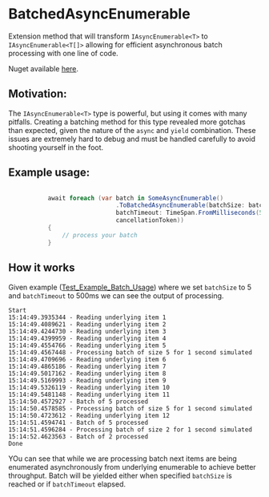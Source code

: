 # BatchedAsyncEnumerable
Extension method that will transform `IAsyncEnumerable<T>` to `IAsyncEnumerable<T[]>` allowing for efficient asynchronous batch processing with one line of code.

Nuget available [here](https://www.nuget.org/packages/Temppus.BatchedAsyncEnumerable).

## Motivation:
The `IAsyncEnumerable<T>` type is powerful, but using it comes with many pitfalls. Creating a batching method for this type revealed more gotchas than expected, given the nature of the `async` and `yield` combination. These issues are extremely hard to debug and must be handled carefully to avoid shooting yourself in the foot.

## Example usage:

 ```csharp

            await foreach (var batch in SomeAsyncEnumerable()
                               .ToBatchedAsyncEnumerable(batchSize: batchSize,
                               batchTimeout: TimeSpan.FromMilliseconds(500),
                               cancellationToken))
            {
                // process your batch
            }

 ```


## How it works

Given example ([Test_Example_Batch_Usage](Temppus.BatchedAsyncEnumerable.Tests/AsyncEnumerableExtensionTests.cs)) where we set `batchSize` to 5 and `batchTimeout` to 500ms we can see the output of processing.

```
Start
15:14:49.3935344 - Reading underlying item 1
15:14:49.4089621 - Reading underlying item 2
15:14:49.4244730 - Reading underlying item 3
15:14:49.4399959 - Reading underlying item 4
15:14:49.4554766 - Reading underlying item 5
15:14:49.4567448 - Processing batch of size 5 for 1 second simulated
15:14:49.4709696 - Reading underlying item 6
15:14:49.4865186 - Reading underlying item 7
15:14:49.5017162 - Reading underlying item 8
15:14:49.5169993 - Reading underlying item 9
15:14:49.5326119 - Reading underlying item 10
15:14:49.5481148 - Reading underlying item 11
15:14:50.4572927 - Batch of 5 processed
15:14:50.4578585 - Processing batch of size 5 for 1 second simulated
15:14:50.4723612 - Reading underlying item 12
15:14:51.4594741 - Batch of 5 processed
15:14:51.4596284 - Processing batch of size 2 for 1 second simulated
15:14:52.4623563 - Batch of 2 processed
Done
```

YOu can see that while we are processing batch next items are being enumerated asynchronously from underlying enumerable to achieve better throughput. Batch will be yielded either when specified `batchSize` is reached or if `batchTimeout` elapsed.